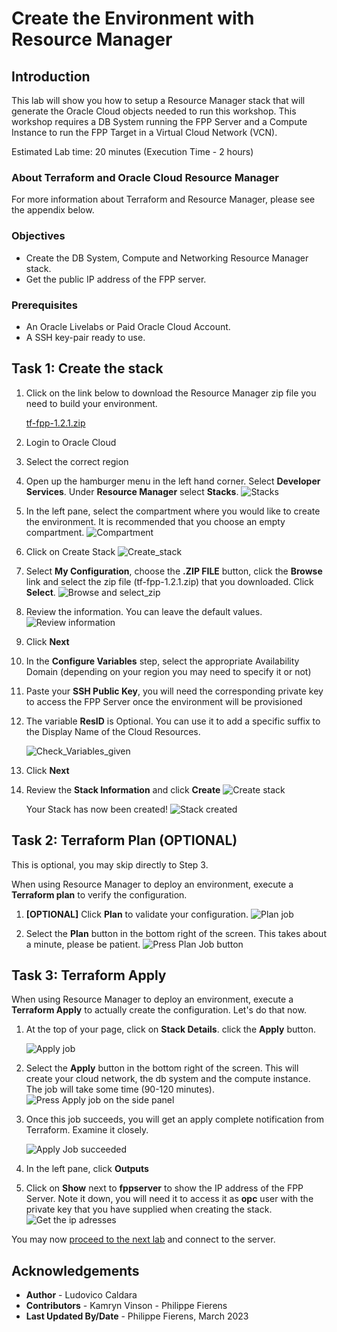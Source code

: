 # Create the Environment with Resource Manager
## Introduction
This lab will show you how to setup a Resource Manager stack that will generate the Oracle Cloud objects needed to run this workshop. This workshop requires a DB System running the FPP Server and a Compute Instance to run the FPP Target in a Virtual Cloud Network (VCN).

Estimated Lab time: 20 minutes (Execution Time - 2 hours)

### About Terraform and Oracle Cloud Resource Manager
For more information about Terraform and Resource Manager, please see the appendix below.

### Objectives
* Create the DB System, Compute and Networking Resource Manager stack.
* Get the public IP address of the FPP server.

### Prerequisites
* An Oracle Livelabs or Paid Oracle Cloud Account.
* A SSH key-pair ready to use.

## Task 1: Create the stack

1. Click on the link below to download the Resource Manager zip file you need to build your environment.

    [tf-fpp-1.2.1.zip](https://c4u04.objectstorage.us-ashburn-1.oci.customer-oci.com/p/EcTjWk2IuZPZeNnD_fYMcgUhdNDIDA6rt9gaFj_WZMiL7VvxPBNMY60837hu5hga/n/c4u04/b/livelabsfiles/o/data-management-library-files/fpp/tf-fpp-1.2.1.zip )

2. Login to Oracle Cloud
3. Select the correct region
4. Open up the hamburger menu in the left hand corner. Select **Developer Services**. Under **Resource Manager** select **Stacks**.
    ![Stacks](./images/select-stacks.png)

5. In the left pane, select the compartment where you would like to create the environment. It is recommended that you choose an empty compartment.
    ![Compartment](./images/select-compartment.png)

6. Click on Create Stack
    ![Create_stack](./images/01-resmgr-compartment.png)
7. Select **My Configuration**, choose the **.ZIP FILE** button, click the **Browse** link and select the zip file (tf-fpp-1.2.1.zip) that you downloaded. Click **Select**.
    ![Browse and select_zip](./images/02-resmgr-zip.png)
8. Review the information. You can leave the default values.
    ![Review information](./images/03-resmgr-stack-info.png)
9. Click **Next**
10. In the **Configure Variables** step, select the appropriate Availability Domain (depending on your region you may need to specify it or not)
11. Paste your **SSH Public Key**, you will need the corresponding private key to access the FPP Server once the environment will be provisioned
12. The variable **ResID** is Optional. You can use it to add a specific suffix to the Display Name of the Cloud Resources.

    ![Check_Variables_given](./images/04-resmgr-stack-variables.png)
13. Click **Next**
14. Review the **Stack Information** and click **Create**
    ![Create stack](./images/create-stack.png)

    Your Stack has now been created!
    ![Stack created](./images/stack-created.png)

## Task 2: Terraform Plan (OPTIONAL)
This is optional, you may skip directly to Step 3.

When using Resource Manager to deploy an environment, execute a **Terraform plan** to verify the configuration.
1. **[OPTIONAL]** Click **Plan** to validate your configuration. 
    ![Plan job](./images/plan-job.png)

2. Select the **Plan** button in the bottom right of the screen. This takes about a minute, please be patient.
    ![Press Plan Job button](./images/plan-job2.png)

## Task 3: Terraform Apply
When using Resource Manager to deploy an environment, execute a **Terraform Apply** to actually create the configuration. Let's do that now.

1. At the top of your page, click on **Stack Details**. click the **Apply** button. 

    ![Apply job](./images/apply-job.png)

2. Select the **Apply** button in the bottom right of the screen. This will create your cloud network, the db system and the compute instance. The job will take some time (90-120 minutes).
    ![Press Apply job on the side panel](./images/apply-job2.png)

3. Once this job succeeds, you will get an apply complete notification from Terraform. Examine it closely.

    ![Apply Job succeeded](./images/05-resmgr-apply-succeeded.png)

4. In the left pane, click **Outputs**
5. Click on **Show** next to **fppserver** to show the IP address of the FPP Server. Note it down, you will need it to access it as **opc** user with the private key that you have supplied when creating the stack.
    ![Get the ip adresses](./images/06-resmgr-ip-addresses.png)

You may now [proceed to the next lab](#next) and connect to the server.

## Acknowledgements

- **Author** - Ludovico Caldara
- **Contributors** - Kamryn Vinson - Philippe Fierens
- **Last Updated By/Date** -  Philippe Fierens, March 2023

